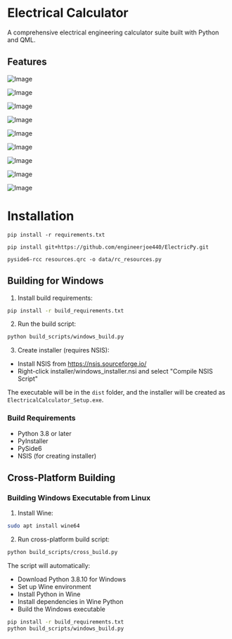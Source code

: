 # Electrical Calculator

A comprehensive electrical engineering calculator suite built with Python and QML.

## Features
![Image](https://github.com/user-attachments/assets/344f6725-d1f3-4d2c-80be-b3ae8c69b64b)

![Image](https://github.com/user-attachments/assets/f14193c9-bb32-4ed7-8e2a-3737d09fbb80)

![Image](https://github.com/user-attachments/assets/d112afaf-e464-4e35-87f1-8dae126792d3)

![Image](https://github.com/user-attachments/assets/78289c45-4dae-4b97-8e61-c341a3de903c)

![Image](https://github.com/user-attachments/assets/1b5119a5-dc3e-4ed3-9f72-887c32b9437d)

![Image](https://github.com/user-attachments/assets/c29e6749-ead1-4cb7-8332-aab87a47f8ed)

![Image](https://github.com/user-attachments/assets/efc13b3c-2bcd-450a-bfed-cbdf3d733740)

![Image](https://github.com/user-attachments/assets/c1909aba-47fa-4016-aead-fc55083e2c73)

![Image](https://github.com/user-attachments/assets/dd3c6ca1-404a-4111-8db9-d93a5e479611)

# Installation

```
pip install -r requirements.txt

pip install git+https://github.com/engineerjoe440/ElectricPy.git
```

```
pyside6-rcc resources.qrc -o data/rc_resources.py
```

## Building for Windows

1. Install build requirements:
```bash
pip install -r build_requirements.txt
```

2. Run the build script:
```bash
python build_scripts/windows_build.py
```

3. Create installer (requires NSIS):
- Install NSIS from https://nsis.sourceforge.io/
- Right-click installer/windows_installer.nsi and select "Compile NSIS Script"

The executable will be in the `dist` folder, and the installer will be created as `ElectricalCalculator_Setup.exe`.

### Build Requirements
- Python 3.8 or later
- PyInstaller
- PySide6
- NSIS (for creating installer)

## Cross-Platform Building

### Building Windows Executable from Linux
1. Install Wine:
```bash
sudo apt install wine64
```

2. Run cross-platform build script:
```bash
python build_scripts/cross_build.py
```

The script will automatically:
- Download Python 3.8.10 for Windows
- Set up Wine environment
- Install Python in Wine
- Install dependencies in Wine Python
- Build the Windows executable

```bash
pip install -r build_requirements.txt
python build_scripts/windows_build.py
```